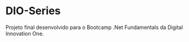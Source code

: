 # DIO-Series
Projeto final desenvolvido para o Bootcamp .Net Fundamentals da Digital Innovation One.
